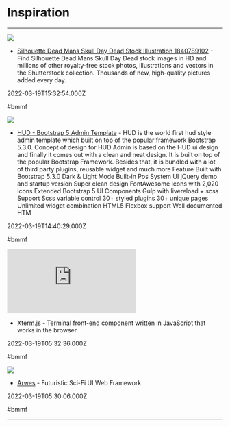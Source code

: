 # Inspiration

---

![](https://www.shutterstock.com/shutterstock/photos/1840789102/display_1500/stock-photo-silhouette-of-dead-man-s-skull-day-of-the-dead-dia-de-los-muertes-holiday-halloween-party-1840789102.jpg)

- [Silhouette Dead Mans Skull Day Dead Stock Illustration 1840789102](https://www.shutterstock.com/image-illustration/silhouette-dead-mans-skull-day-dia-1840789102) - Find Silhouette Dead Mans Skull Day Dead stock images in HD and millions of other royalty-free stock photos, illustrations and vectors in the Shutterstock collection.  Thousands of new, high-quality pictures added every day.

2022-03-19T15:32:54.000Z

#bmmf

![](https://s3.envato.com/files/454362768/01_preview.__large_preview.png)

- [HUD - Bootstrap 5 Admin Template](https://themeforest.net/item/hud-bootstrap-5-admin-template/34000752) - HUD is the world first hud style admin template which built on top of the popular framework Bootstrap 5.3.0. Concept of design for HUD Admin is based on the HUD ui design and finally it comes out with a clean and neat design. It is built on top of the popular Bootstrap Framework. Besides that, it is bundled with a lot of third party plugins, reusable widget and much more Feature Built with Bootstrap 5.3.0 Dark & Light Mode Built-in Pos System UI jQuery demo and startup version Super clean design FontAwesome Icons with 2,020 icons Extended Bootstrap 5 UI Components Gulp with livereload + scss Support Scss variable control 30+ styled plugins 30+ unique pages Unlimited widget combination HTML5 Flexbox support Well documented HTM

2022-03-19T14:40:29.000Z

#bmmf

![](https://rdl.ink/render/https%3A%2F%2Fxtermjs.org)

- [Xterm.js](https://xtermjs.org) - Terminal front-end component written in JavaScript that works in the browser.

2022-03-19T05:32:36.000Z

#bmmf

![](https://next.arwes.dev/arwes.jpg)

- [Arwes](https://arwes.dev) - Futuristic Sci-Fi UI Web Framework.

2022-03-19T05:30:06.000Z

#bmmf

---

